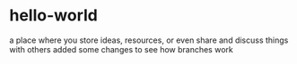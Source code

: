 # hello-world
a place where you store ideas, resources, or even share and discuss things with others
added some changes to see how branches work
